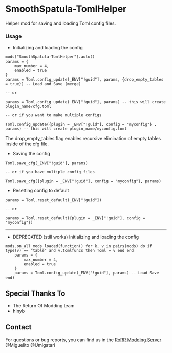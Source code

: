 # SmoothSpatula-TomlHelper

Helper mod for saving and loading Toml config files.

### Usage 


* Initializing and loading the config
```
mods["SmoothSpatula-TomlHelper"].auto()
params = {
    max_number = 4,
    enabled = true
}
params = Toml.config_update(_ENV["!guid"], params, {drop_empty_tables = true}) -- Load and Save (merge)

-- or

params = Toml.config_update(_ENV["!guid"], params) -- this will create plugin_name/cfg.toml

-- or if you want to make multiple configs

Toml.config_update({plugin = _ENV["!guid"], config = "myconfig"} , params) -- this will create plugin_name/myconfig.toml

```
The drop_empty_tables flag enables recursive elimination of empty tables inside of the cfg file.

* Saving the config
```
Toml.save_cfg(_ENV["!guid"], params)

-- or if you have multiple config files

Toml.save_cfg({plugin = _ENV["!guid"], config = "myconfig"}, params)
```

* Resetting config to default
```
params = Toml.reset_default(_ENV["!guid"])

-- or 

params = Toml.reset_default({plugin = _ENV["!guid"], config = "myconfig"})
```

---

* DEPRECATED (still works) Initializing and loading the config
```
mods.on_all_mods_loaded(function() for k, v in pairs(mods) do if type(v) == "table" and v.tomlfuncs then Toml = v end end 
    params = {
        max_number = 4,
        enabled = true
    }
    params = Toml.config_update(_ENV["!guid"], params) -- Load Save
end)
```


## Special Thanks To
* The Return Of Modding team
* hinyb

## Contact
For questions or bug reports, you can find us in the [RoRR Modding Server](https://discord.gg/VjS57cszMq) @Miguelito @Umigatari